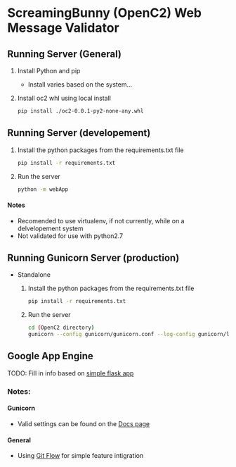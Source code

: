 # ScreamingBunny (OpenC2) Web Message Validator
## Running Server (General)
1. Install Python and pip
	- Install varies based on the system...
2. Install oc2 whl using local install

    ```bash
    pip install ./oc2-0.0.1-py2-none-any.whl
    ```

## Running Server (developement)
1. Install the python packages from the requirements.txt file
	
	```bash
	pip install -r requirements.txt
	```
	
2. Run the server
	
	```bash
	python -m webApp
	```
	
#### Notes
- Recomended to use virtualenv, if not currently, while on a delvelopement system
- Not validated for use with python2.7

## Running Gunicorn Server (production)
- Standalone
	1. Install the python packages from the requirements.txt file
	
		```bash
		pip install -r requirements.txt
		```
	
	2. Run the server
	
		```bash
		cd (OpenC2 directory)
		gunicorn --config gunicorn/gunicorn.conf --log-config gunicorn/logging.conf webApp:app
		```

		
## Google App Engine
TODO: Fill in info based on [simple flask app](https://cloud.google.com/appengine/docs/standard/python/getting-started/python-standard-env)
		
### Notes:
#### Gunicorn
- Valid settings can be found on the [Docs page](http://docs.gunicorn.org/en/latest/settings.html)

#### General
- Using [Git Flow](https://danielkummer.github.io/git-flow-cheatsheet/) for simple feature intigration
